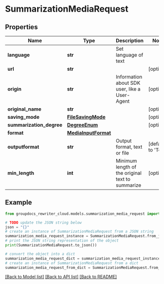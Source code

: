 # SummarizationMediaRequest


## Properties

Name | Type | Description | Notes
------------ | ------------- | ------------- | -------------
**language** | **str** | Set language of text | 
**url** | **str** |  | [optional] 
**origin** | **str** | Information about SDK user, like a User-Agent | [optional] 
**original_name** | **str** |  | [optional] 
**saving_mode** | [**FileSavingMode**](FileSavingMode.md) |  | [optional] 
**summarization_degree** | [**DegreeEnum**](DegreeEnum.md) |  | [optional] 
**format** | [**MediaInputFormat**](MediaInputFormat.md) |  | 
**outputformat** | **str** | Output format, text or file | [default to 'Text']
**min_length** | **int** | Minimum length of the original text to summarize | [optional] 

## Example

```python
from groupdocs_rewriter_cloud.models.summarization_media_request import SummarizationMediaRequest

# TODO update the JSON string below
json = "{}"
# create an instance of SummarizationMediaRequest from a JSON string
summarization_media_request_instance = SummarizationMediaRequest.from_json(json)
# print the JSON string representation of the object
print(SummarizationMediaRequest.to_json())

# convert the object into a dict
summarization_media_request_dict = summarization_media_request_instance.to_dict()
# create an instance of SummarizationMediaRequest from a dict
summarization_media_request_from_dict = SummarizationMediaRequest.from_dict(summarization_media_request_dict)
```
[[Back to Model list]](../README.md#documentation-for-models) [[Back to API list]](../README.md#documentation-for-api-endpoints) [[Back to README]](../README.md)


